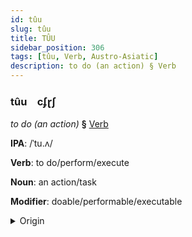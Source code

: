 ```yaml
---
id: tûu
slug: tûu
title: TÛU
sidebar_position: 306
tags: [tûu, Verb, Austro-Asiatic]
description: to do (an action) § Verb
---
```


### tûu&emsp;<span kind="abugida">cʄɽʃ</span>

*to do (an action)* **§** [Verb](../../tags/Verb)

**IPA**: /ˈtu.ʌ/

**Verb**: to do/perform/execute

**Noun**: an action/task

**Modifier**: doable/performable/executable

<details>
    <summary>Origin</summary>
    Khmer ធ្វើ thvəə /tʰʋəː/<br/>
    <em>Austro-Asiatic Language Family</em>
</details>